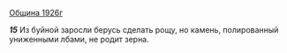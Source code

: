 
[Община 1926г](https://127.0.0.1:4002/agni/1926)

___15___
Из буйной заросли берусь сделать рощу, но камень, полированный униженными лбами, не родит зерна.   

